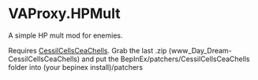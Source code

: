 # VAProxy.HPMult

A simple HP mult mod for enemies.

Requires [CessilCellsCeaChells](https://github.com/wwwDayDream/CessilCellsCeaChells/releases/latest). Grab the last .zip (www_Day_Dream-CessilCellsCeaChells) and put the BepInEx/patchers/CessilCellsCeaChells folder into (your bepinex install)/patchers
